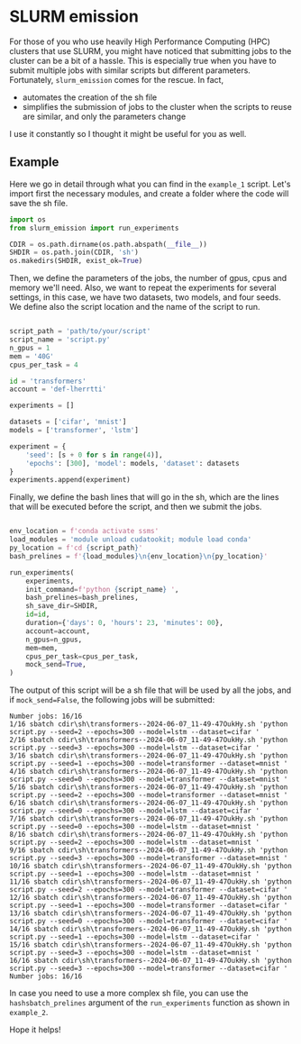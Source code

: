 # SLURM emission

For those of you who use heavily High Performance Computing (HPC) clusters that use SLURM, 
you might have noticed that submitting jobs to the cluster can be a bit of a hassle. 
This is especially true when you have to submit multiple jobs with similar 
scripts but different parameters. Fortunately, `slurm_emission` comes for the rescue. In fact,

- automates the creation of the sh file
- simplifies the submission of jobs to the cluster when the scripts to reuse are similar, 
and only the parameters change

I use it constantly so I thought it might be useful for you as well.

## Example

Here we go in detail through what you can find in the `example_1` script. Let's
import first the necessary modules, and create a folder where the code will save the 
sh file.


```python
import os
from slurm_emission import run_experiments

CDIR = os.path.dirname(os.path.abspath(__file__))
SHDIR = os.path.join(CDIR, 'sh')
os.makedirs(SHDIR, exist_ok=True)
```

Then, we define the parameters of the jobs, the number of gpus, cpus and memory we'll need. 
Also, we want to repeat the experiments for several settings, in this case, we have two datasets, 
two models, and four seeds.
We define also the script location and the name of the script to run. 

```python

script_path = 'path/to/your/script'
script_name = 'script.py'
n_gpus = 1
mem = '40G'
cpus_per_task = 4

id = 'transformers'
account = 'def-lherrtti'

experiments = []

datasets = ['cifar', 'mnist']
models = ['transformer', 'lstm']

experiment = {
    'seed': [s + 0 for s in range(4)],
    'epochs': [300], 'model': models, 'dataset': datasets
}
experiments.append(experiment)
```


Finally, we define the bash lines that will go in the sh, which are the lines that will be executed before the script, and
then we submit the jobs.


```python

env_location = f'conda activate ssms'
load_modules = 'module unload cudatookit; module load conda'
py_location = f'cd {script_path}'
bash_prelines = f'{load_modules}\n{env_location}\n{py_location}'

run_experiments(
    experiments,
    init_command=f'python {script_name} ',
    bash_prelines=bash_prelines,
    sh_save_dir=SHDIR,
    id=id,
    duration={'days': 0, 'hours': 23, 'minutes': 00},
    account=account,
    n_gpus=n_gpus,
    mem=mem,
    cpus_per_task=cpus_per_task,
    mock_send=True,
)
```


The output of this script will be a sh file that will be used by all the jobs, and if `mock_send=False`, the following jobs will be submitted:

```commandline
Number jobs: 16/16
1/16 sbatch cdir\sh\transformers--2024-06-07_11-49-47OukHy.sh 'python script.py --seed=2 --epochs=300 --model=lstm --dataset=cifar '
2/16 sbatch cdir\sh\transformers--2024-06-07_11-49-47OukHy.sh 'python script.py --seed=3 --epochs=300 --model=lstm --dataset=cifar '
3/16 sbatch cdir\sh\transformers--2024-06-07_11-49-47OukHy.sh 'python script.py --seed=1 --epochs=300 --model=transformer --dataset=mnist '
4/16 sbatch cdir\sh\transformers--2024-06-07_11-49-47OukHy.sh 'python script.py --seed=0 --epochs=300 --model=transformer --dataset=mnist '
5/16 sbatch cdir\sh\transformers--2024-06-07_11-49-47OukHy.sh 'python script.py --seed=2 --epochs=300 --model=transformer --dataset=mnist '
6/16 sbatch cdir\sh\transformers--2024-06-07_11-49-47OukHy.sh 'python script.py --seed=0 --epochs=300 --model=lstm --dataset=cifar '
7/16 sbatch cdir\sh\transformers--2024-06-07_11-49-47OukHy.sh 'python script.py --seed=0 --epochs=300 --model=lstm --dataset=mnist '
8/16 sbatch cdir\sh\transformers--2024-06-07_11-49-47OukHy.sh 'python script.py --seed=2 --epochs=300 --model=lstm --dataset=mnist '
9/16 sbatch cdir\sh\transformers--2024-06-07_11-49-47OukHy.sh 'python script.py --seed=3 --epochs=300 --model=transformer --dataset=mnist '
10/16 sbatch cdir\sh\transformers--2024-06-07_11-49-47OukHy.sh 'python script.py --seed=1 --epochs=300 --model=lstm --dataset=mnist '
11/16 sbatch cdir\sh\transformers--2024-06-07_11-49-47OukHy.sh 'python script.py --seed=2 --epochs=300 --model=transformer --dataset=cifar '
12/16 sbatch cdir\sh\transformers--2024-06-07_11-49-47OukHy.sh 'python script.py --seed=1 --epochs=300 --model=transformer --dataset=cifar '
13/16 sbatch cdir\sh\transformers--2024-06-07_11-49-47OukHy.sh 'python script.py --seed=0 --epochs=300 --model=transformer --dataset=cifar '
14/16 sbatch cdir\sh\transformers--2024-06-07_11-49-47OukHy.sh 'python script.py --seed=1 --epochs=300 --model=lstm --dataset=cifar '
15/16 sbatch cdir\sh\transformers--2024-06-07_11-49-47OukHy.sh 'python script.py --seed=3 --epochs=300 --model=lstm --dataset=mnist '
16/16 sbatch cdir\sh\transformers--2024-06-07_11-49-47OukHy.sh 'python script.py --seed=3 --epochs=300 --model=transformer --dataset=cifar '
Number jobs: 16/16
```

In case you need to use a more complex sh file, you can use the `hashsbatch_prelines` argument of the `run_experiments` function
as shown in `example_2`.


Hope it helps!